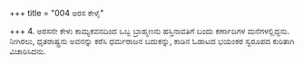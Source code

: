 +++
title = "004 ಅರಸ ಕೇಳೈ"

+++
4. ಅರಸನೇ ಕೇಳು ಕಾಮ್ಯಕವನದಿಂದ ಒಬ್ಬ ಬ್ರಾಹ್ಮಣನು ಹಸ್ತಿನಾವತಿಗೆ ಬಂದು ಕರ್ಣಾದಿಗಳ ಮನೆಗಳಲ್ಲಿದ್ದನು. ನೀಗಿರಲು, ಧೃತರಾಷ್ಟ್ರನು ಅವನನ್ನು ಕರೆಸಿ ಧರ್ಮರಾಜನ ಬದುಕನ್ನು, ಕಾಡಿನ ಓಡಾಟದ ಭಯಂಕರ ಸ್ವರೂಪದ ಕುರಿತಾಗಿ ವಿಚಾರಿಸಿದನು.